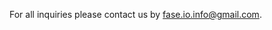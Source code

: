 For all inquiries please contact us by <a href='mailto:fase.io.info@gmail.com'>fase.io.info@gmail.com</a>.